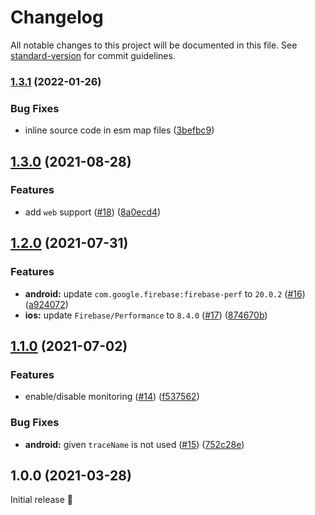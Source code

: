 # Changelog

All notable changes to this project will be documented in this file. See [standard-version](https://github.com/conventional-changelog/standard-version) for commit guidelines.

### [1.3.1](https://github.com/robingenz/capacitor-firebase-performance/compare/v1.3.0...v1.3.1) (2022-01-26)


### Bug Fixes

* inline source code in esm map files ([3befbc9](https://github.com/robingenz/capacitor-firebase-performance/commit/3befbc9890e8e65dda4620c0bb81b6e841954ef8))

## [1.3.0](https://github.com/robingenz/capacitor-firebase-performance/compare/v1.2.0...v1.3.0) (2021-08-28)


### Features

* add `web` support ([#18](https://github.com/robingenz/capacitor-firebase-performance/issues/18)) ([8a0ecd4](https://github.com/robingenz/capacitor-firebase-performance/commit/8a0ecd4b0de0b7fc2b9830b4f7a24e24acdde7e6))

## [1.2.0](https://github.com/robingenz/capacitor-firebase-performance/compare/v1.1.0...v1.2.0) (2021-07-31)


### Features

* **android:** update `com.google.firebase:firebase-perf` to `20.0.2` ([#16](https://github.com/robingenz/capacitor-firebase-performance/issues/16)) ([a924072](https://github.com/robingenz/capacitor-firebase-performance/commit/a92407222f6b520550cb139825411d8b785a1ef9))
* **ios:** update `Firebase/Performance` to `8.4.0` ([#17](https://github.com/robingenz/capacitor-firebase-performance/issues/17)) ([874670b](https://github.com/robingenz/capacitor-firebase-performance/commit/874670b135706004d6f1cd8f5c1eeaa13823fba1))

## [1.1.0](https://github.com/robingenz/capacitor-firebase-performance/compare/v1.0.0...v1.1.0) (2021-07-02)


### Features

* enable/disable monitoring ([#14](https://github.com/robingenz/capacitor-firebase-performance/issues/14)) ([f537562](https://github.com/robingenz/capacitor-firebase-performance/commit/f53756228634badfed42e3ab8730c9b2fbca4a7b))


### Bug Fixes

* **android:** given `traceName` is not used ([#15](https://github.com/robingenz/capacitor-firebase-performance/issues/15)) ([752c28e](https://github.com/robingenz/capacitor-firebase-performance/commit/752c28e86c522eac9115f7b26c9b2abfdacaf206))

## 1.0.0 (2021-03-28)

Initial release 🎉
